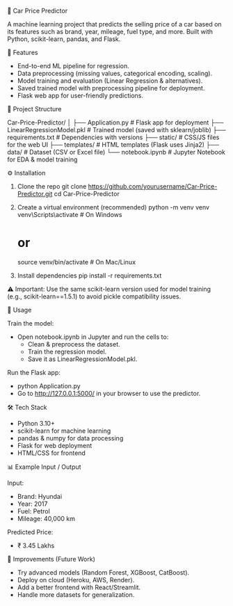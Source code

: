 🚗 Car Price Predictor

A machine learning project that predicts the selling price of a car based on its features such as brand, year, mileage, fuel type, and more.
Built with Python, scikit-learn, pandas, and Flask.

📌 Features

- End-to-end ML pipeline for regression.
- Data preprocessing (missing values, categorical encoding, scaling).
- Model training and evaluation (Linear Regression & alternatives).
- Saved trained model with preprocessing pipeline for deployment.
- Flask web app for user-friendly predictions.

📂 Project Structure

Car-Price-Predictor/
│
├── Application.py               # Flask app for deployment
├── LinearRegressionModel.pkl    # Trained model (saved with sklearn/joblib)
├── requirements.txt             # Dependencies with versions
├── static/                      # CSS/JS files for the web UI
├── templates/                   # HTML templates (Flask uses Jinja2)
├── data/                        # Dataset (CSV or Excel file)
└── notebook.ipynb               # Jupyter Notebook for EDA & model training

⚙️ Installation

1. Clone the repo
   git clone https://github.com/yourusername/Car-Price-Predictor.git
   cd Car-Price-Predictor

2. Create a virtual environment (recommended)
   python -m venv venv
   venv\Scripts\activate   # On Windows
   # or
   source venv/bin/activate   # On Mac/Linux

3. Install dependencies
   pip install -r requirements.txt

⚠️ Important: Use the same scikit-learn version used for model training (e.g., scikit-learn==1.5.1) to avoid pickle compatibility issues.

🚀 Usage

Train the model:
- Open notebook.ipynb in Jupyter and run the cells to:
  - Clean & preprocess the dataset.
  - Train the regression model.
  - Save it as LinearRegressionModel.pkl.

Run the Flask app:
- python Application.py
- Go to http://127.0.0.1:5000/ in your browser to use the predictor.

🛠️ Tech Stack

- Python 3.10+
- scikit-learn for machine learning
- pandas & numpy for data processing
- Flask for web deployment
- HTML/CSS for frontend

📊 Example Input / Output

Input:
- Brand: Hyundai
- Year: 2017
- Fuel: Petrol
- Mileage: 40,000 km

Predicted Price:
- ₹ 3.45 Lakhs

📌 Improvements (Future Work)

- Try advanced models (Random Forest, XGBoost, CatBoost).
- Deploy on cloud (Heroku, AWS, Render).
- Add a better frontend with React/Streamlit.
- Handle more datasets for generalization.
